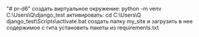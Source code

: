 "# pr-d6" 
создать  виртуальное окружение: python -m venv C:\Users\Q\django_test
активировать: 
cd C:\Users\Q
django_test\Scripts\activate.bat
создать папку my_site и загрузить в нее содержимое с гита
установить пакеты из requirements.txt

